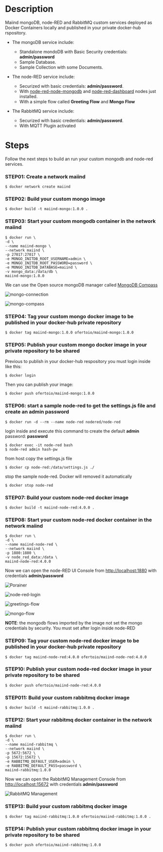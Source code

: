 # Description
Maiind mongoDB, node-RED and RabbitMQ custom services deployed as Docker Containers locally and published in your private docker-hub rspository.

- The mongoDB service include:
    - Standalone mondoDB with Basic Security credentials: **admin/password**
    - Sample Database.
    - Sample Collection with some Documents.

- The node-RED service include:
    - Securized with basic credentials: **admin/password**.
    - With [node-red-node-mongodb](https://flows.nodered.org/node/node-red-node-mongodb) and [node-red-dashboard](https://flows.nodered.org/node/node-red-dashboard) nodes just installed.
    - With a simple flow called **Greeting Flow** and **Mongo Flow**

- The RabbitMQ service include:
    - Securized with basic credentials: **admin/password**.
    - With MQTT Plugin activated

# Steps 
Follow the next steps to build an run your custom mongodb and node-red services.

### STEP01: Create a network maiind
```
$ docker network create maiind
```

### STEP02: Build your custom mongo image
 ```
$ docker build -t maiind-mongo:1.0.0 .
 ```

 ### STEP03: Start your custom mongodb container in the network maiind
 ```
 $ docker run \
 -d \
 --name maiind-mongo \
 --network maiind \
 -p 27017:27017 \
 -e MONGO_INITDB_ROOT_USERNAME=admin \
 -e MONGO_INITDB_ROOT_PASSWORD=password \
 -e MONGO_INITDB_DATABASE=maiind \
 -v mongo_data:/data/db \
 maiind-mongo:1.0.0
 ```

We can use the Open source mongoDB manager called [MongoDB Compass](https://www.mongodb.com/products/tools/compass)

 ![mongo-connection](captures/mongo-connection.png "mongo-connection")

 ![mongo-compass](captures/mongo-compass.png "mongo-compass")

 ### STEP04: Tag your custom mongo docker image to be published in your docker-hub private repository
```
$ docker tag maiind-mongo:1.0.0 ofertoio/maiind-mongo:1.0.0
 ```

### STEP05: Publish your custom mongo docker image in your private repository to be shared
Previous to publish in your docker-hub respository you must login inside like this:
 ```
$ docker login
 ```

Then you can publish your image:

 ```
$ docker push ofertoio/maiind-mongo:1.0.0
 ```

### STEP06: start a sample node-red to get the settings.js file and create an admin password
 ```
$ docker run -d --rm --name node-red nodered/node-red
 ```

login inside  and execute this command to create the default **admin** password: **password**
 ```
$ docker exec -it node-red bash
$ node-red admin hash-pw
 ```

from host copy the settings.js file 
 ```
$ docker cp node-red:/data/settings.js ./
 ```

stop the sample node-red. Docker will removed it automatically
```
$ docker stop node-red
```

### STEP07: Build your custom node-red docker image
 ```
$ docker build -t maiind-node-red:4.0.0 .
 ```

### STEP08: Start your custom node-red docker container in the network maiind
 ```
$ docker run \
-d \
--name maiind-node-red \
--network maiind \
-p 1880:1880 \
-v node_red_data:/data \
maiind-node-red:4.0.0
```

Now we can open the node-RED UI Console from [http://localhost:1880](http://localhost:1880) with credentials **admin/password**

![Porainer](captures/portainer.png "Porainer")

![node-red-login](captures/node-red-login.png "node-red-login")

![greetings-flow](captures/greetings-flow.png "greetings-flow")

![mongo-flow](captures/mongo-flow.png "mongo-flow")

**NOTE**: the mongodb flows imported by the image not set the mongo credentials by security. You must set after login inside node-RED

### STEP09: Tag your custom node-red docker image to be published in your docker-hub private repository
```
$ docker tag maiind-node-red:4.0.0 ofertoio/maiind-node-red:4.0.0
 ```

### STEP10: Publish your custom node-red docker image in your private repository to be shared
 ```
$ docker push ofertoio/maiind-node-red:4.0.0
 ```

### STEP011: Build your custom rabbitmq docker image
 ```
$ docker build -t maiind-rabbitmq:1.0.0 .
 ```

 ### STEP12: Start your rabbitmq docker container in the network maiind
  ```
$ docker run \
-d \
--name maiind-rabbitmq \
--network maiind \
-p 5672:5672 \
-p 15672:15672 \
-e RABBITMQ_DEFAULT_USER=admin \
-e RABBITMQ_DEFAULT_PASS=password \
maiind-rabbitmq:1.0.0
 ```

Now we can open the RabbitMQ Management Console from [http://localhost:15672](http://localhost:15672) with credentials **admin/password**

![RabbitMQ Management](captures/rabbitmq-management.png "RabbitMQ Management")

### STEP13: Build your custom rabbitmq docker image
 ```
$ docker tag maiind-rabbitmq:1.0.0 ofertoio/maiind-rabbitmq:1.0.0 .
 ```

### STEP14: Publish your custom rabbitmq docker image in your private repository to be shared
 ```
$ docker push ofertoio/maiind-rabbitmq:1.0.0
 ```
